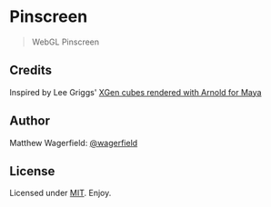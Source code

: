 # Pinscreen

> WebGL Pinscreen

## Credits

Inspired by Lee Griggs' [XGen cubes rendered with Arnold for Maya][xgen]

## Author

Matthew Wagerfield: [@wagerfield][twitter]

## License

Licensed under [MIT][mit]. Enjoy.

[site]: http://wagerfield.github.com/colorgasm/
[twitter]: http://twitter.com/wagerfield
[mit]: http://www.opensource.org/licenses/mit-license.php
[xgen]: https://www.behance.net/gallery/18261191/XGen-rendered-with-Arnold-for-Maya
